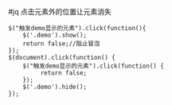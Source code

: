 #jq 点击元素外的位置让元素消失


	$("触发demo显示的元素").click(function(){
		$('.demo').show();
		return false;//阻止冒泡
	});
	$(document).click(function() {
		$("触发demo显示的元素").click(function() {
			 return false;
		});
		$('.demo').hide();
	});